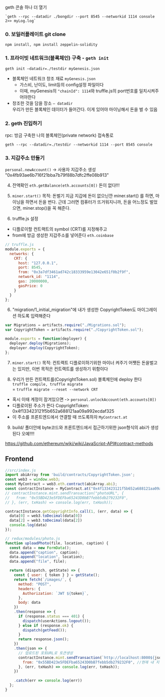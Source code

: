 geth 콘솔 하나 더 열기  
```
`geth --rpc --datadir ./bongdir --port 8545 --networkid 1114 console 2>> myLog.log`
```

### 0. 보일러플레이트 git clone  
`npm install, npm install zeppelin-solidity`

### 1. 프라이빗 네트워크(블록체인) 구축 - `geth init`
```bash
geth init —datadir=./testdir myGenesis.json
```
* 블록체인 네트워크 창조 재료 `myGenesis.json` 
  * 가스비, 난이도, limit등의 config설정 파일이다
  * 이때, myGenesis의 `"chainId": 1114`와 truffle.js의 port번호를 일치시켜주어야한다
* 창조한 것을 담을 장소 `— datadir`  
우리가 만든 블록체인 데이터가 들어간다. 이게 있어야 마이닝해서 돈을 벌 수 있음

### 2. geth 진입하기  

rpc: 방금 구축한 나의 블록체인(private network) 접속통로
```
geth --rpc --datadir=./testdir --networkid 1114 --port 8545 console
```  

### 3. 지갑주소 만들기  
`personal.newAccount()` -> 사용자 지갑주소 생성 "0x4fb93ae6b716f21bba7b79f88b7dfc2ffe08b913"

4. 잔액확인 
`eth.getBalance(eth.accounts[0])` 돈이 없다!!!

4. `miner.start()` 목적: 돈벌기
지금 지갑에 돈이 없으닌깐 miner.start() 를 하면, 마이닝을 하면서 돈을 번다. 근데 그러면 컴퓨터가 뜨거워지니까, 돈을 어느정도 벌었으면, miner.stop()을 꼭 해준다.

5. truffle.js 설정  
* 디플로이할 컨트랙트의 symbol (CRT)를 지정해주고
* from에 방금 생성한 지갑주소를 넣어준다 `eth.coinbase`
```js
// truffle.js
module.exports = {
  networks: {
    CRT: {
      host: "127.0.0.1",
      port: 8545,
      from: "0x3a7df3461ad742c18333959e13042e651f0b2f9f",
      network_id: "1114",
      gas: 20000000,
      gasPrice: 0
    }
  }
};
```

6. "migration/1_initial_migration"에 내가 생성한 CopyrightToken도 마이그레이션 하도록 입력해준다
```js
var Migrations = artifacts.require("./Migrations.sol");
var CopyrightToken = artifacts.require("./CopyrightToken.sol");

module.exports = function(deployer) {
  deployer.deploy(Migrations);
  deployer.deploy(CopyrightToken);
};
```

7. `miner.start()` 목적: 컨트랙트 디플로이하기위한 마이너 켜주기
어쨋든 돈을벌고는 있지만, 이번 목적은 컨트랙트를 생성하기 위함이다

8. 우리가 만든 컨트랙트를(CopyrightToken.sol) 블록체인에 deploy 한다  
`truffle compile, truffle migrate`  
= `truffle migrate --reset --network CRT`
* 혹시 이때 계정이 잠겨있으면 -> `personal.unlockAccount(eth.accounts[0])`
* 디플로이된 주소가 뜬다
CopyrightToken: 0x4f133423121f5b652a688121aa09a992ecdaf325
* 이 주소를 프론트엔드에서 연결할 때 쓰도록하자 `MyContract.at`


9. build/ 폴더안에 byte코드와 프론트엔드에서 접근하기위한 json형식의 abi가 생성된다 오예!!!!

https://github.com/ethereum/wiki/wiki/JavaScript-API#contract-methods


## Frontend

```js
//src/index.js
import abiArray from 'build/contracts/CopyrightToken.json';
const web3 = window.web3;
const MyContract = web3.eth.contract(abiArray.abi);
const contractInstance = MyContract.at("0x4f133423121f5b652a688121aa09a992ecdaf325"); // 디플로이한 컨트랙트 주소
// contractInstance.mint.sendTransaction("photoURL", {
//   from: "0x55BD423e5FDEFba65243D0bB7febb5db279232F0",
// }, (err, txHash) => console.log(err, txHash));

contractInstance.getCopyrightInfo.call(1, (err, data) => {
  data[0] = web3.toDecimal(data[0])
  data[2] = web3.toDecimal(data[2])
  console.log(data)
});
```

```js
// redux/modules/photo.js
function uploadPhoto(file, location, caption) {
  const data = new FormData();
  data.append("caption", caption);
  data.append("location", location);
  data.append("file", file);

  return (dispatch, getState) => {
    const { user: { token } } = getState();
    return fetch(`/images/`, {
      method: "POST",
      headers: {
        Authorization: `JWT ${token}`,
      },
      body: data
    })
    .then(response => {
      if (response.status === 401) {
        dispatch(userActions.logout());
      } else if (response.ok) {
        dispatch(getFeed());
      }
      return response.json();
    })
    .then(json => {
      // 업로드된 포토URL로 토큰생성
      contractInstance.mint.sendTransaction(`http://localhost:8000${json.file}`, { //json.file: 업로드된 포토URL
        from: "0x55BD423e5FDEFba65243D0bB7febb5db279232F0", //현재 내 지갑주소
      }, (err, txHash) => console.log(err, txHash));
    })
    
    .catch(err => console.log(err))
  };
}
```


